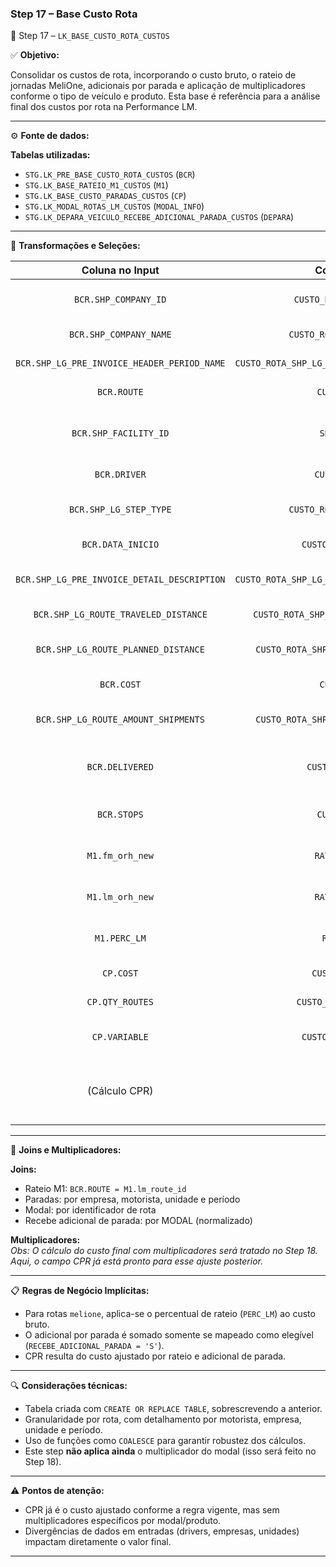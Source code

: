 ### Step 17 – Base Custo Rota

🔹 Step 17 – `LK_BASE_CUSTO_ROTA_CUSTOS`

✅ **Objetivo:**

Consolidar os custos de rota, incorporando o custo bruto, o rateio de jornadas MeliOne, adicionais por parada e aplicação de multiplicadores conforme o tipo de veículo e produto. Esta base é referência para a análise final dos custos por rota na Performance LM.

---

⚙️ **Fonte de dados:**

**Tabelas utilizadas:**
- `STG.LK_PRE_BASE_CUSTO_ROTA_CUSTOS` (`BCR`)
- `STG.LK_BASE_RATEIO_M1_CUSTOS` (`M1`)
- `STG.LK_BASE_CUSTO_PARADAS_CUSTOS` (`CP`)
- `STG.LK_MODAL_ROTAS_LM_CUSTOS` (`MODAL_INFO`)
- `STG.LK_DEPARA_VEICULO_RECEBE_ADICIONAL_PARADA_CUSTOS` (`DEPARA`)

---

📐 **Transformações e Seleções:**

| **Coluna no Input** | **Coluna no Output** | **Descrição** |
|:-------------------:|:-------------------:|:-------------:|
| `BCR.SHP_COMPANY_ID` | `CUSTO_ROTA_SHP_COMPANY_ID` | ID da empresa contratada |
| `BCR.SHP_COMPANY_NAME` | `CUSTO_ROTA_SHP_COMPANY_NAME` | Nome da empresa |
| `BCR.SHP_LG_PRE_INVOICE_HEADER_PERIOD_NAME` | `CUSTO_ROTA_SHP_LG_PRE_INVOICE_HEADER_PERIOD_NAME` | Período de referência |
| `BCR.ROUTE` | `CUSTO_ROTA_ROUTE` | Identificador da rota |
| `BCR.SHP_FACILITY_ID` | `SHP_FACILITY_ID` | Unidade logística vinculada à rota |
| `BCR.DRIVER` | `CUSTO_ROTA_DRIVER` | Identificador do motorista |
| `BCR.SHP_LG_STEP_TYPE` | `CUSTO_ROTA_SHP_LG_STEP_TYPE` | Etapa da rota (Last Mile/MeliOne) |
| `BCR.DATA_INICIO` | `CUSTO_ROTA_DATA_INICIO` | Data de início da rota |
| `BCR.SHP_LG_PRE_INVOICE_DETAIL_DESCRIPTION` | `CUSTO_ROTA_SHP_LG_PRE_INVOICE_DETAIL_DESCRIPTION` | Descrição do item de cobrança |
| `BCR.SHP_LG_ROUTE_TRAVELED_DISTANCE` | `CUSTO_ROTA_SHP_LG_ROUTE_TRAVELED_DISTANCE` | Distância real percorrida |
| `BCR.SHP_LG_ROUTE_PLANNED_DISTANCE` | `CUSTO_ROTA_SHP_LG_ROUTE_PLANNED_DISTANCE` | Distância planejada da rota |
| `BCR.COST` | `CUSTO_ROTA_COST` | Custo bruto da rota |
| `BCR.SHP_LG_ROUTE_AMOUNT_SHIPMENTS` | `CUSTO_ROTA_SHP_LG_ROUTE_AMOUNT_SHIPMENTS` | Qtd. total de pacotes da rota |
| `BCR.DELIVERED` | `CUSTO_ROTA_DELIVERED` | Qtd. de pacotes entregues com sucesso |
| `BCR.STOPS` | `CUSTO_ROTA_STOPS` | Qtd. de paradas distintas |
| `M1.fm_orh_new` | `RATEIO_FM_ORH_NEW` | Horas de jornada First Mile |
| `M1.lm_orh_new` | `RATEIO_LM_ORH_NEW` | Horas de jornada Last Mile |
| `M1.PERC_LM` | `RATEIO_PERC_LM` | Percentual de rateio LM aplicado |
| `CP.COST` | `CUSTO_PARADAS_COST` | Custo total de paradas |
| `CP.QTY_ROUTES` | `CUSTO_PARADAS_QTY_ROUTES` | Qtd. de rotas associadas |
| `CP.VARIABLE` | `CUSTO_PARADAS_VARIABLE` | Custo médio adicional por parada |
| (Cálculo CPR) | `CPR` | Custo ajustado com rateio e adicional de parada |

---

🔁 **Joins e Multiplicadores:**

**Joins:**  
- Rateio M1: `BCR.ROUTE = M1.lm_route_id`
- Paradas: por empresa, motorista, unidade e período
- Modal: por identificador de rota
- Recebe adicional de parada: por MODAL (normalizado)

**Multiplicadores:**  
*Obs: O cálculo do custo final com multiplicadores será tratado no Step 18. Aqui, o campo CPR já está pronto para esse ajuste posterior.*

---

📋 **Regras de Negócio Implícitas:**

- Para rotas `melione`, aplica-se o percentual de rateio (`PERC_LM`) ao custo bruto.
- O adicional por parada é somado somente se mapeado como elegível (`RECEBE_ADICIONAL_PARADA = 'S'`).
- CPR resulta do custo ajustado por rateio e adicional de parada.

---

🔍 **Considerações técnicas:**

- Tabela criada com `CREATE OR REPLACE TABLE`, sobrescrevendo a anterior.
- Granularidade por rota, com detalhamento por motorista, empresa, unidade e período.
- Uso de funções como `COALESCE` para garantir robustez dos cálculos.
- Este step **não aplica ainda** o multiplicador do modal (isso será feito no Step 18).

---

⚠️ **Pontos de atenção:**

- CPR já é o custo ajustado conforme a regra vigente, mas sem multiplicadores específicos por modal/produto.
- Divergências de dados em entradas (drivers, empresas, unidades) impactam diretamente o valor final.

---


